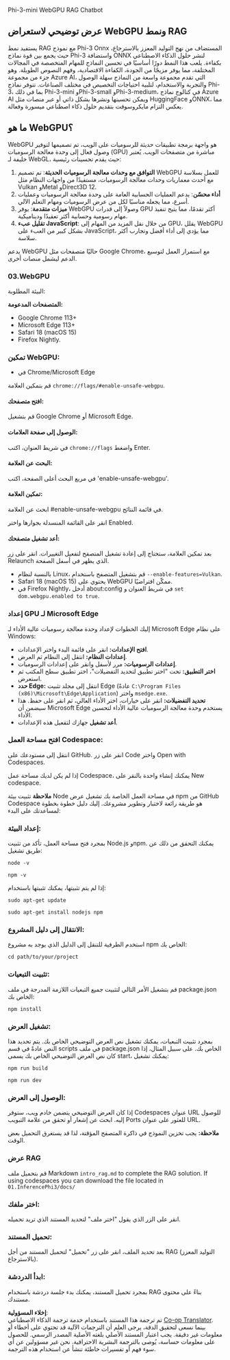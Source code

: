 <!--
CO_OP_TRANSLATOR_METADATA:
{
  "original_hash": "4aac6b8a5dcbbe9a32b47be30340cac2",
  "translation_date": "2025-03-27T04:50:59+00:00",
  "source_file": "code\\08.RAG\\rag_webgpu_chat\\README.md",
  "language_code": "ar"
}
-->
Phi-3-mini WebGPU RAG Chatbot

## عرض توضيحي لاستعراض WebGPU ونمط RAG
يستفيد نمط RAG مع نموذج Phi-3 Onnx المستضاف من نهج التوليد المعزز بالاسترجاع، حيث يجمع بين قوة نماذج Phi-3 واستضافة ONNX لنشر حلول الذكاء الاصطناعي بكفاءة. يلعب هذا النمط دورًا أساسيًا في تحسين النماذج للمهام المتخصصة في المجالات المختلفة، مما يوفر مزيجًا من الجودة، الكفاءة الاقتصادية، وفهم النصوص الطويلة. وهو جزء من مجموعة Azure AI، التي تقدم مجموعة واسعة من النماذج سهلة الوصول والتجربة والاستخدام، لتلبية احتياجات التخصيص في مختلف الصناعات. تتوفر نماذج Phi-3، بما في ذلك Phi-3-mini وPhi-3-small وPhi-3-medium، في كتالوج نماذج Azure AI ويمكن تحسينها ونشرها بشكل ذاتي أو عبر منصات مثل HuggingFace وONNX، مما يعكس التزام مايكروسوفت بتقديم حلول ذكاء اصطناعي ميسورة وفعالة.

## ما هو WebGPU؟
WebGPU هو واجهة برمجة تطبيقات حديثة للرسوميات على الويب، تم تصميمها لتوفير وصول فعال إلى وحدة معالجة الرسوميات (GPU) مباشرة من متصفحات الويب. يُعتبر خليفة لـ WebGL، حيث يقدم تحسينات رئيسية:

1. **التوافق مع وحدات معالجة الرسوميات الحديثة**: تم تصميم WebGPU للعمل بسلاسة مع أحدث معماريات وحدات معالجة الرسوميات، مستفيدًا من واجهات النظام مثل Vulkan وMetal وDirect3D 12.
2. **أداء محسّن**: يدعم العمليات الحسابية العامة على وحدة معالجة الرسوميات وعمليات أسرع، مما يجعله مناسبًا لكل من عرض الرسوميات ومهام التعلم الآلي.
3. **ميزات متقدمة**: يوفر WebGPU وصولاً إلى قدرات GPU أكثر تقدمًا، مما يتيح تنفيذ مهام رسومية وحسابية أكثر تعقيدًا وديناميكية.
4. **تقليل عبء JavaScript**: من خلال نقل المزيد من المهام إلى GPU، يقلل WebGPU بشكل كبير من العبء على JavaScript، مما يؤدي إلى أداء أفضل وتجارب أكثر سلاسة.

يدعم WebGPU حاليًا متصفحات مثل Google Chrome، مع استمرار العمل لتوسيع الدعم ليشمل منصات أخرى.

### 03.WebGPU
البيئة المطلوبة:

**المتصفحات المدعومة:**
- Google Chrome 113+
- Microsoft Edge 113+
- Safari 18 (macOS 15)
- Firefox Nightly.

### تمكين WebGPU:

- في Chrome/Microsoft Edge 

قم بتمكين العلامة `chrome://flags/#enable-unsafe-webgpu`.

#### افتح متصفحك:
قم بتشغيل Google Chrome أو Microsoft Edge.

#### الوصول إلى صفحة العلامات:
في شريط العنوان، اكتب `chrome://flags` واضغط Enter.

#### البحث عن العلامة:
في مربع البحث أعلى الصفحة، اكتب 'enable-unsafe-webgpu'.

#### تمكين العلامة:
ابحث عن العلامة #enable-unsafe-webgpu في قائمة النتائج.

انقر على القائمة المنسدلة بجوارها واختر Enabled.

#### أعد تشغيل متصفحك:
بعد تمكين العلامة، ستحتاج إلى إعادة تشغيل المتصفح لتفعيل التغييرات. انقر على زر Relaunch الذي يظهر في أسفل الصفحة.

- بالنسبة لنظام Linux، قم بتشغيل المتصفح باستخدام `--enable-features=Vulkan`.
- Safari 18 (macOS 15) يحتوي على WebGPU ممكّن افتراضيًا.
- في Firefox Nightly، أدخل about:config في شريط العنوان و `set dom.webgpu.enabled to true`.

### إعداد GPU لـ Microsoft Edge

إليك الخطوات لإعداد وحدة معالجة رسوميات عالية الأداء لـ Microsoft Edge على نظام Windows:

- **افتح الإعدادات:** انقر على قائمة البدء واختر الإعدادات.
- **إعدادات النظام:** انتقل إلى النظام ثم العرض.
- **إعدادات الرسوميات:** مرر لأسفل وانقر على إعدادات الرسوميات.
- **اختر التطبيق:** تحت "اختر تطبيق لتحديد التفضيلات"، اختر تطبيق سطح المكتب ثم استعرض.
- **حدد Edge:** انتقل إلى مجلد تثبيت Edge (عادةً `C:\Program Files (x86)\Microsoft\Edge\Application`) واختر `msedge.exe`.
- **تحديد التفضيلات:** انقر على خيارات، اختر الأداء العالي، ثم انقر على حفظ.
هذا سيضمن أن Microsoft Edge يستخدم وحدة معالجة الرسوميات عالية الأداء لتحسين الأداء.
- **أعد تشغيل** جهازك لتفعيل هذه الإعدادات.

### افتح مساحة العمل Codespace:
انتقل إلى مستودعك على GitHub.
انقر على زر Code واختر Open with Codespaces.

إذا لم يكن لديك مساحة عمل Codespace، يمكنك إنشاء واحدة بالنقر على New codespace.

**ملاحظة** تثبيت بيئة Node في مساحة العمل الخاصة بك
تشغيل عرض npm من GitHub Codespace هو طريقة رائعة لاختبار وتطوير مشروعك. إليك دليل خطوة بخطوة لمساعدتك على البدء:

### إعداد البيئة:
بمجرد فتح مساحة العمل، تأكد من تثبيت Node.js وnpm. يمكنك التحقق من ذلك عن طريق تشغيل:
```
node -v
```
```
npm -v
```

إذا لم يتم تثبيتها، يمكنك تثبيتها باستخدام:
```
sudo apt-get update
```
```
sudo apt-get install nodejs npm
```

### الانتقال إلى دليل المشروع:
استخدم الطرفية للتنقل إلى الدليل الذي يوجد به مشروع npm الخاص بك:
```
cd path/to/your/project
```

### تثبيت التبعيات:
قم بتشغيل الأمر التالي لتثبيت جميع التبعيات اللازمة المدرجة في ملف package.json الخاص بك:

```
npm install
```

### تشغيل العرض:
بمجرد تثبيت التبعيات، يمكنك تشغيل نص العرض التوضيحي الخاص بك. يتم تحديد هذا النص عادةً في قسم scripts في ملف package.json الخاص بك. على سبيل المثال، إذا كان نص العرض التوضيحي الخاص بك يسمى start، يمكنك تشغيل:

```
npm run build
```
```
npm run dev
```

### الوصول إلى العرض:
إذا كان العرض التوضيحي يتضمن خادم ويب، ستوفر Codespaces عنوان URL للوصول إليه. ابحث عن إشعار أو تحقق من علامة التبويب Ports للعثور على عنوان URL.

**ملاحظة:** يجب تخزين النموذج في ذاكرة المتصفح المؤقتة، لذا قد يستغرق التحميل بعض الوقت.

### عرض RAG
قم بتحميل ملف Markdown `intro_rag.md` to complete the RAG solution. If using codespaces you can download the file located in `01.InferencePhi3/docs/`

### اختر ملفك:
انقر على الزر الذي يقول "اختر ملف" لتحديد المستند الذي تريد تحميله.

### تحميل المستند:
بعد تحديد الملف، انقر على زر "تحميل" لتحميل المستند من أجل RAG (التوليد المعزز بالاسترجاع).

### ابدأ الدردشة:
بمجرد تحميل المستند، يمكنك بدء جلسة دردشة باستخدام RAG بناءً على محتوى مستندك.

**إخلاء المسؤولية**:  
تم ترجمة هذا المستند باستخدام خدمة ترجمة الذكاء الاصطناعي [Co-op Translator](https://github.com/Azure/co-op-translator). بينما نسعى لتحقيق الدقة، يرجى العلم أن الترجمات الآلية قد تحتوي على أخطاء أو معلومات غير دقيقة. يجب اعتبار المستند الأصلي بلغته الأصلية المصدر الرسمي. للحصول على معلومات حساسة، يُوصى بالترجمة البشرية الاحترافية. نحن غير مسؤولين عن أي سوء فهم أو تفسيرات خاطئة تنشأ عن استخدام هذه الترجمة.
